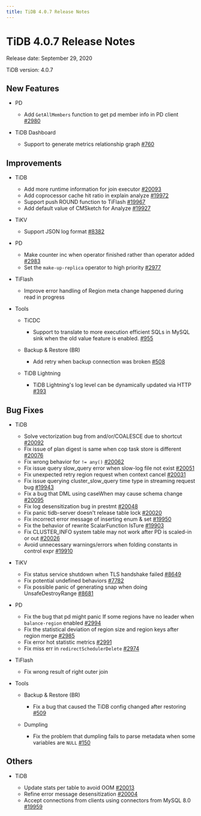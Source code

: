 ```yaml
---
title: TiDB 4.0.7 Release Notes
---
```


# TiDB 4.0.7 Release Notes

Release date: September 29, 2020

TiDB version: 4.0.7

## New Features

+ PD

    - Add `GetAllMembers` function to get pd member info in PD client [#2980](https://github.com/pingcap/pd/pull/2980)

+ TiDB Dashboard

    - Support to generate metrics relationship graph [#760](https://github.com/pingcap-incubator/tidb-dashboard/pull/760)

## Improvements

+ TiDB

    - Add more runtime information for join executor [#20093](https://github.com/pingcap/tidb/pull/20093)
    - Add coprocessor cache hit ratio in explain analyze [#19972](https://github.com/pingcap/tidb/pull/19972)
    - Support push ROUND function to TiFlash [#19967](https://github.com/pingcap/tidb/pull/19967)
    - Add default value of CMSketch for Analyze [#19927](https://github.com/pingcap/tidb/pull/19927)

+ TiKV

    - Support JSON log format [#8382](https://github.com/tikv/tikv/pull/8382)

+ PD

    - Make counter inc when operator finished rather than operator added [#2983](https://github.com/pingcap/pd/pull/2983)
    - Set the `make-up-replica` operator to high priority [#2977](https://github.com/pingcap/pd/pull/2977)

+ TiFlash

    - Improve error handling of Region meta change happened during read in progress

+ Tools

    + TiCDC

        - Support to translate to more execution efficient SQLs in MySQL sink when the old value feature is enabled. [#955](https://github.com/pingcap/ticdc/pull/955)

    + Backup & Restore (BR)

        - Add retry when backup connection was broken [#508](https://github.com/pingcap/br/pull/508)

    + TiDB Lightning

        - TiDB Lightning's log level can be dynamically updated via HTTP [#393](https://github.com/pingcap/tidb-lightning/pull/393)

## Bug Fixes

+ TiDB

    - Solve vectorization bug from and/or/COALESCE due to shortcut [#20092](https://github.com/pingcap/tidb/pull/20092)
    - Fix issue of plan digest is same when cop task store is different [#20076](https://github.com/pingcap/tidb/pull/20076)
    - Fix wrong behavior for `!= any()` [#20062](https://github.com/pingcap/tidb/pull/20062)
    - Fix issue query slow_query error when slow-log file not exist [#20051](https://github.com/pingcap/tidb/pull/20051)
    - Fix unexpected retry region request when context cancel [#20031](https://github.com/pingcap/tidb/pull/20031)
    - Fix issue querying cluster_slow_query time type in streaming request bug [#19943](https://github.com/pingcap/tidb/pull/19943)
    - Fix a bug that DML using caseWhen may cause schema change [#20095](https://github.com/pingcap/tidb/pull/20095)
    - Fix log desensitization bug in prestmt [#20048](https://github.com/pingcap/tidb/pull/20048)
    - Fix panic tidb-server doesn't release table lock [#20020](https://github.com/pingcap/tidb/pull/20020)
    - Fix incorrect error message of inserting enum & set [#19950](https://github.com/pingcap/tidb/pull/19950)
    - Fix the behavior of rewrite ScalarFunction IsTure [#19903](https://github.com/pingcap/tidb/pull/19903)
    - Fix CLUSTER_INFO system table may not work after PD is scaled-in or out [#20026](https://github.com/pingcap/tidb/pull/20026)
    - Avoid unnecessary warnings/errors when folding constants in control expr [#19910](https://github.com/pingcap/tidb/pull/19910)

+ TiKV

    - Fix status service shutdown when TLS handshake failed [#8649](https://github.com/tikv/tikv/pull/8649)
    - Fix potential undefined behaviors [#7782](https://github.com/tikv/tikv/pull/7782)
    - Fix possible panic of generating snap when doing UnsafeDestroyRange [#8681](https://github.com/tikv/tikv/pull/8681)

+ PD

    - Fix the bug that pd might panic If some regions have no leader when `balance-region` enabled [#2994](https://github.com/pingcap/pd/pull/2994)
    - Fix the statistical deviation of region size and region keys after region merge [#2985](https://github.com/pingcap/pd/pull/2985)
    - Fix error hot statistic metrics [#2991](https://github.com/pingcap/pd/pull/2991)
    - Fix miss err in `redirectSchedulerDelete` [#2974](https://github.com/pingcap/pd/pull/2974)

+ TiFlash

    - Fix wrong result of right outer join

+ Tools

    + Backup & Restore (BR)

        - Fix a bug that caused the TiDB config changed after restoring [#509](https://github.com/pingcap/br/pull/509)

    + Dumpling

        - Fix the problem that dumpling fails to parse metadata when some variables are `NULL` [#150](https://github.com/pingcap/dumpling/pull/150)

## Others

+ TiDB

    - Update stats per table to avoid OOM [#20013](https://github.com/pingcap/tidb/pull/20013)
    - Refine error message desensitization [#20004](https://github.com/pingcap/tidb/pull/20004)
    - Accept connections from clients using connectors from MySQL 8.0 [#19959](https://github.com/pingcap/tidb/pull/19959)
